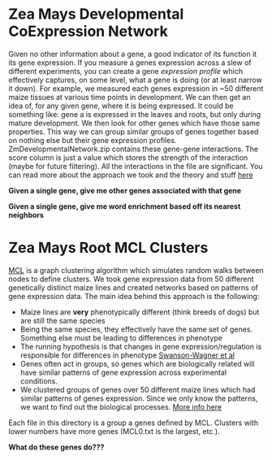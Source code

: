 Zea Mays Developmental CoExpression Network
===========================================

Given no other information about a gene, a good indicator of its function it its gene expression.
If you measure a genes expression across a slew of different experiments, you can create a gene
*expression profile* which effectively captures, on some level, what a gene is doing (or at least
narrow it down). For example, we measured each genes expression in ~50 different maize tissues
at various time points in development. We can then get an idea of, for any given gene, where it is
being expressed. It could be something like: gene a is expressed in the leaves and roots, but only
during mature development. We then look for other genes which have those same properties. This way we
can group similar groups of genes together based on nothing else but their gene expression profiles.
ZmDevelopmentalNetwork.zip contains these gene-gene interactions. The score column is just a value 
which stores the strength of the interaction (maybe for future filtering). All the interactions in
the file are significant. You can read more about the approach we took and the theory and stuff [here](http://www.plosone.org/article/info%3Adoi%2F10.1371%2Fjournal.pone.0099193) 

**Given a single gene, give me other genes associated with that gene**

**Given a single gene, give me word enrichment based off its nearest neighbors**



Zea Mays Root MCL Clusters
==========================

[MCL](http://micans.org/mcl/) is a graph clustering algorithm which simulates random walks between nodes to define clusters.
We took gene expression data from 50 different genetically distinct maize lines and created networks based on patterns
of gene expression data. The main idea behind this approach is the following:

+ Maize lines are **very** phenotypically different (think breeds of dogs) but are still the same species
+ Being the same species, they effectively have the same set of genes. Something else must be leading to differences in phenotype
+ The running hypothesis is that changes in gene expression/regulation is responsible for differences in phenotype [Swanson-Wagner et al](http://www.pnas.org/content/109/29/11878.abstract)
+ Genes often act in groups, so genes which are biologically related will have similar patterns of gene expression across experimental conditions.
+ We clustered groups of genes over 50 different maize lines which had similar patterns of genes expression. Since we only know the patterns, we want to find out the biological processes. [More info here](http://www.plosone.org/article/info%3Adoi%2F10.1371%2Fjournal.pone.0099193)

Each file in this directory is a group a genes defined by MCL. Clusters with lower numbers have more genes (MCL0.txt is the largest, etc.). 

**What do these genes do???**
